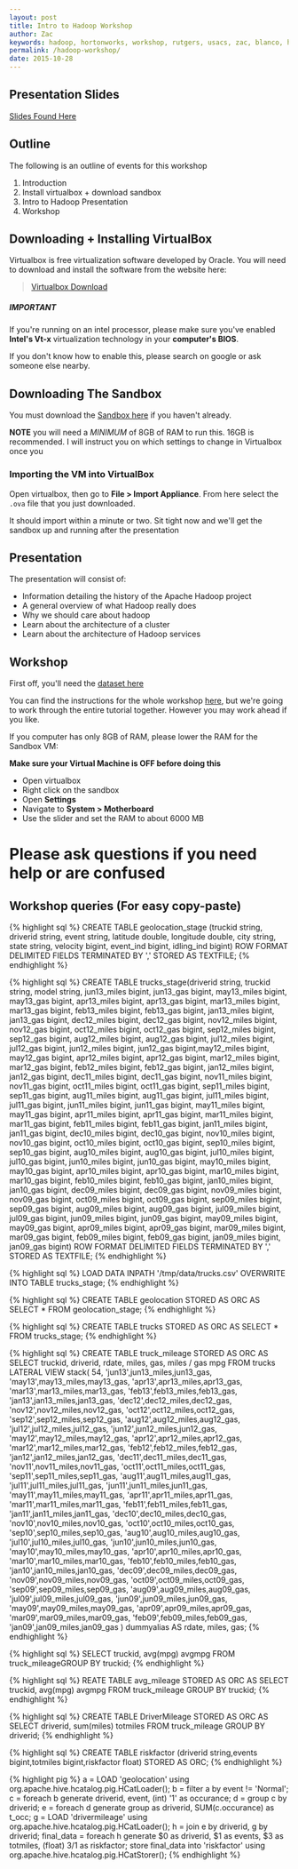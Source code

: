 ```yaml
---
layout: post
title: Intro to Hadoop Workshop
author: Zac
keywords: hadoop, hortonworks, workshop, rutgers, usacs, zac, blanco, hive, pig, virtualbox, sandbox, big data, analytics
permalink: /hadoop-workshop/
date: 2015-10-28 
---
```


## Presentation Slides

[Slides Found Here](/assets/hadoop-workshop/crash-course-1.pdf)


## Outline

The following is an outline of events for this workshop

1. Introduction
2. Install virtualbox + download sandbox
3. Intro to Hadoop Presentation
4. Workshop



## Downloading + Installing VirtualBox

Virtualbox is free virtualization software developed by Oracle. You will need to download and install the software from the website here:

> [Virtualbox Download](https://www.virtualbox.org/wiki/Downloads)

##### IMPORTANT

If you're running on an intel processor, please make sure you've enabled **Intel's Vt-x** virtualization technology in your **computer's BIOS**.

If you don't know how to enable this, please search on google or ask someone else nearby.

## Downloading The Sandbox

You must download the [Sandbox here](http://s3.amazonaws.com/hortonassets/2.3.2/HDP_2.3.2_virtualbox.ova) if you haven't already.

**NOTE** you will need a _MINIMUM_ of 8GB of RAM to run this. 16GB is recommended. I will instruct you on which settings to change in Virtualbox once you 


### Importing the VM into VirtualBox

Open virtualbox, then go to **File > Import Appliance**. From here select the `.ova` file that you just downloaded.

It should import within a minute or two. Sit tight now and we'll get the sandbox up and running after the presentation


## Presentation

The presentation will consist of:

- Information detailing the history of the Apache Hadoop project
- A general overview of what Hadoop really does
- Why we should care about hadoop
- Learn about the architecture of a cluster
- Learn about the architecture of Hadoop services


## Workshop


First off, you'll need the [dataset here](/assets/hadoop-workshop/geolocation.zip) 

You can find the instructions for the whole workshop [here](https://www.outlearn.com/learn/hortonworks/hortonworks-tutorial/1), but we're going to work through the entire tutorial together. However you may work ahead if you like.

If you computer has only 8GB of RAM, please lower the RAM for the Sandbox VM:

**Make sure your Virtual Machine is OFF before doing this**

- Open virtualbox
- Right click on the sandbox
- Open **Settings**
- Navigate to **System > Motherboard**
- Use the slider and set the RAM to about 6000 MB

# Please ask questions if you need help or are confused


## Workshop queries (For easy copy-paste)


{% highlight sql %}
CREATE TABLE geolocation_stage (truckid string, driverid string, event string, latitude double, longitude double, city string, state string, velocity bigint, event_ind bigint, idling_ind bigint)
ROW FORMAT DELIMITED
FIELDS TERMINATED BY ','
STORED AS TEXTFILE;
{% endhighlight %}


{% highlight sql %}
CREATE TABLE trucks_stage(driverid string, truckid string, model string,
jun13_miles bigint, jun13_gas bigint, may13_miles bigint, may13_gas bigint,
apr13_miles bigint, apr13_gas bigint, mar13_miles bigint, mar13_gas bigint,
feb13_miles bigint, feb13_gas bigint, jan13_miles bigint, jan13_gas bigint,
dec12_miles bigint, dec12_gas bigint, nov12_miles bigint, nov12_gas bigint,
oct12_miles bigint, oct12_gas bigint, sep12_miles bigint, sep12_gas bigint,
aug12_miles bigint, aug12_gas bigint, jul12_miles bigint, jul12_gas bigint,
jun12_miles bigint, jun12_gas bigint,may12_miles bigint, may12_gas bigint,
apr12_miles bigint, apr12_gas bigint, mar12_miles bigint, mar12_gas bigint,
feb12_miles bigint, feb12_gas bigint, jan12_miles bigint, jan12_gas bigint,
dec11_miles bigint,  dec11_gas bigint, nov11_miles bigint, nov11_gas bigint,
oct11_miles bigint, oct11_gas bigint, sep11_miles bigint, sep11_gas bigint,
aug11_miles bigint, aug11_gas bigint, jul11_miles bigint, jul11_gas bigint,
jun11_miles bigint, jun11_gas bigint, may11_miles bigint, may11_gas bigint,
apr11_miles bigint, apr11_gas bigint, mar11_miles bigint, mar11_gas bigint,
feb11_miles bigint, feb11_gas bigint, jan11_miles bigint, jan11_gas bigint,
dec10_miles bigint, dec10_gas bigint, nov10_miles bigint, nov10_gas bigint,
oct10_miles bigint, oct10_gas bigint, sep10_miles bigint, sep10_gas bigint,
aug10_miles bigint, aug10_gas bigint, jul10_miles bigint, jul10_gas bigint,
jun10_miles bigint, jun10_gas bigint, may10_miles bigint, may10_gas bigint,
apr10_miles bigint, apr10_gas bigint, mar10_miles bigint, mar10_gas bigint,
feb10_miles bigint, feb10_gas bigint, jan10_miles bigint, jan10_gas bigint,
dec09_miles bigint, dec09_gas bigint, nov09_miles bigint, nov09_gas bigint,
oct09_miles bigint, oct09_gas bigint, sep09_miles bigint, sep09_gas bigint,
aug09_miles bigint, aug09_gas bigint, jul09_miles bigint, jul09_gas bigint,
jun09_miles bigint, jun09_gas bigint, may09_miles bigint, may09_gas bigint,
apr09_miles bigint, apr09_gas bigint, mar09_miles bigint, mar09_gas bigint,
feb09_miles bigint, feb09_gas bigint, jan09_miles bigint, jan09_gas bigint)
ROW FORMAT DELIMITED
FIELDS TERMINATED BY ','
STORED AS TEXTFILE;
{% endhighlight %}


{% highlight sql %}
LOAD DATA INPATH '/tmp/data/trucks.csv' OVERWRITE INTO TABLE trucks_stage;
{% endhighlight %}

{% highlight sql %}
CREATE TABLE geolocation STORED AS ORC AS SELECT * FROM geolocation_stage;
{% endhighlight %}

{% highlight sql %}
CREATE TABLE trucks STORED AS ORC AS SELECT * FROM trucks_stage;
{% endhighlight %}

{% highlight sql %}
CREATE TABLE truck_mileage STORED AS ORC AS SELECT truckid,
driverid, rdate, miles, gas, miles / gas mpg FROM
trucks LATERAL VIEW stack( 54, 'jun13',jun13_miles,jun13_gas,  'may13',may13_miles,may13_gas,  'apr13',apr13_miles,apr13_gas,  'mar13',mar13_miles,mar13_gas,  'feb13',feb13_miles,feb13_gas,  'jan13',jan13_miles,jan13_gas,  'dec12',dec12_miles,dec12_gas,  'nov12',nov12_miles,nov12_gas,  'oct12',oct12_miles,oct12_gas,  'sep12',sep12_miles,sep12_gas,  'aug12',aug12_miles,aug12_gas,  'jul12',jul12_miles,jul12_gas,  'jun12',jun12_miles,jun12_gas,  'may12',may12_miles,may12_gas,  'apr12',apr12_miles,apr12_gas,  'mar12',mar12_miles,mar12_gas,  'feb12',feb12_miles,feb12_gas,  'jan12',jan12_miles,jan12_gas,  'dec11',dec11_miles,dec11_gas,  'nov11',nov11_miles,nov11_gas,  'oct11',oct11_miles,oct11_gas,  'sep11',sep11_miles,sep11_gas,  'aug11',aug11_miles,aug11_gas,  'jul11',jul11_miles,jul11_gas,  'jun11',jun11_miles,jun11_gas,  'may11',may11_miles,may11_gas,  'apr11',apr11_miles,apr11_gas,  'mar11',mar11_miles,mar11_gas,  'feb11',feb11_miles,feb11_gas,  'jan11',jan11_miles,jan11_gas,  'dec10',dec10_miles,dec10_gas,  'nov10',nov10_miles,nov10_gas,  'oct10',oct10_miles,oct10_gas,  'sep10',sep10_miles,sep10_gas,  'aug10',aug10_miles,aug10_gas,  'jul10',jul10_miles,jul10_gas,  'jun10',jun10_miles,jun10_gas,  'may10',may10_miles,may10_gas,  'apr10',apr10_miles,apr10_gas,  'mar10',mar10_miles,mar10_gas,  'feb10',feb10_miles,feb10_gas,  'jan10',jan10_miles,jan10_gas,  'dec09',dec09_miles,dec09_gas,  'nov09',nov09_miles,nov09_gas,  'oct09',oct09_miles,oct09_gas,  'sep09',sep09_miles,sep09_gas,  'aug09',aug09_miles,aug09_gas,  'jul09',jul09_miles,jul09_gas,  'jun09',jun09_miles,jun09_gas,  'may09',may09_miles,may09_gas,  'apr09',apr09_miles,apr09_gas,  'mar09',mar09_miles,mar09_gas,  'feb09',feb09_miles,feb09_gas, 'jan09',jan09_miles,jan09_gas ) dummyalias AS rdate, miles, gas;
{% endhighlight %}

{% highlight sql %}
SELECT truckid, avg(mpg) avgmpg FROM truck_mileageGROUP BY truckid;
{% endhighlight %}


{% highlight sql %}
REATE TABLE avg_mileage
STORED AS ORC
AS
SELECT truckid, avg(mpg) avgmpg
FROM truck_mileage
GROUP BY truckid;
{% endhighlight %}

{% highlight sql %}
CREATE TABLE DriverMileage
STORED AS ORC
AS
SELECT driverid, sum(miles) totmiles
FROM truck_mileage
GROUP BY driverid;
{% endhighlight %}

{% highlight sql %}
CREATE TABLE riskfactor (driverid string,events bigint,totmiles bigint,riskfactor float) STORED AS ORC;
{% endhighlight %}


{% highlight pig %}
a = LOAD 'geolocation' using org.apache.hive.hcatalog.pig.HCatLoader();
b = filter a by event != 'Normal';
c = foreach b generate driverid, event, (int) '1' as occurance;
d = group c by driverid;
e = foreach d generate group as driverid, SUM(c.occurance) as t_occ;
g = LOAD 'drivermileage' using org.apache.hive.hcatalog.pig.HCatLoader();
h = join e by driverid, g by driverid;
final_data = foreach h generate $0 as driverid, $1 as events, $3 as totmiles, (float) $3/$1 as riskfactor;
store final_data into 'riskfactor' using org.apache.hive.hcatalog.pig.HCatStorer();
{% endhighlight %}

